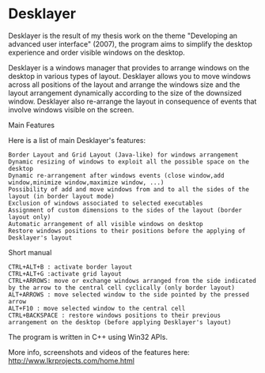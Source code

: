 # Desklayer
Desklayer is the result of my thesis work on the theme "Developing an advanced user interface" (2007), the program aims to simplify the desktop experience and order visible windows on the desktop.

Desklayer is a windows manager that provides to arrange windows on the desktop in various types of layout. Desklayer allows you to move windows across all positions of the layout and arrange the windows size and the layout arrangement dynamically according to the size of the downsized window. Desklayer also re-arrange the layout in consequence of events that involve windows visible on the screen. 

Main Features

Here is a list of main Desklayer's features:

    Border Layout and Grid Layout (Java-like) for windows arrangement
    Dynamic resizing of windows to exploit all the possible space on the desktop
    Dynamic re-arrangement after windows events (close window,add window,minimize window,maximize window, ...)
    Possibility of add and move windows from and to all the sides of the layout (in border layout mode)
    Exclusion of windows associated to selected executables
    Assignment of custom dimensions to the sides of the layout (border layout only)
    Automatic arrangement of all visible windows on desktop
    Restore windows positions to their positions before the applying of Desklayer's layout

Short manual

    CTRL+ALT+B : activate border layout
    CTRL+ALT+G :activate grid layout
    CTRL+ARROWS: move or exchange windows arranged from the side indicated by the arrow to the central cell cyclically (only border layout)
    ALT+ARROWS : move selected window to the side pointed by the pressed arrow
    ALT+F10 : move selected window to the central cell
    CTRL+BACKSPACE : restore windows positions to their previous arrangement on the desktop (before applying Desklayer's layout)

The program is written in C++ using Win32 APIs.

More info, screenshots and videos of the features here:
http://www.lkrprojects.com/home.html
